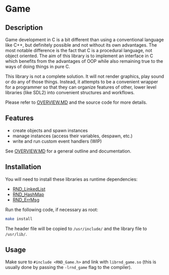 # Game

## Description

Game development in C is a bit different than using a conventional language like C++,
but definitely possible and not without its own advantages. The most notable difference
is the fact that C is a procedural language, not object oriented. The aim of this library
is to implement an interface in C which benefits from the advantages of OOP while also
remaining true to the ways of doing things in pure C.

This library is not a complete solution. It will not render graphics, play sound or do any
of those things. Instead, it attempts to be a convenient wrapper for a programmer so that
they can organize features of other, lower level libraries (like SDL2) into convenient
structures and workflows.

Please refer to [OVERVIEW.MD](https://github.com/randoragon/rnd-libs/game/OVERVIEW.MD)
and the source code for more details.

## Features

- create objects and spawn instances
- manage instances (access their variables, despawn, etc.)
- write and run custom event handlers (WIP)

See [OVERVIEW.MD](https://github.com/randoragon/rnd-libs/game/OVERVIEW.MD) for
a general outline and documentation.

## Installation

You will need to install these libraries as runtime dependencies:

- [RND\_LinkedList](https://github.com/randoragon/rnd-libs/linkedlist)
- [RND\_HashMap](https://github.com/randoragon/rnd-libs/hashmap)
- [RND\_ErrMsg](https://github.com/randoragon/rnd-libs/errmsg)

Run the following code, if necessary as root:

```sh
make install
```

The header file will be copied to `/usr/include/` and the library file to `/usr/lib/`.

## Usage

Make sure to `#include <RND_Game.h>` and link with `librnd_game.so` (this is usually
done by passing the `-lrnd_game` flag to the compiler).

